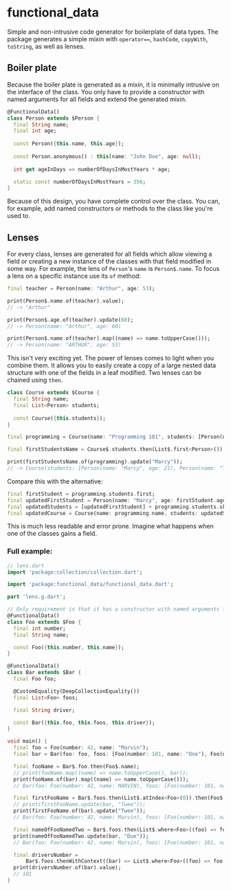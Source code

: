 # functional_data

Simple and non-intrusive code generator for boilerplate of data types. The package generates a simple mixin with 
`operator==`, `hashCode`, `copyWith`, `toString`, as well as lenses.

## Boiler plate

Because the boiler plate is generated as a mixin, it is minimally intrusive on the interface of the class. You
only have to provide a constructor with named arguments for all fields and extend the generated mixin.

```dart
@FunctionalData()
class Person extends $Person {
  final String name;
  final int age;
  
  const Person({this.name, this.age});
  
  const Person.anonymous() : this(name: "John Doe", age: null);
  
  int get ageInDays => numberOfDaysInMostYears * age;

  static const numberOfDaysInMostYears = 356;
}
```

Because of this design, you have complete control over the class. You can, for example, add named constructors
or methods to the class like you're used to.

## Lenses

For every class, lenses are generated for all fields which allow viewing a field or creating a new
instance of the classes with that field modified in some way. For example, the lens of `Person`'s `name` is
`Person$.name`. To focus a lens on a specific instance use its `of` method:

```dart
final teacher = Person(name: "Arthur", age: 53);

print(Person$.name.of(teacher).value);
// -> "Arthur"

print(Person$.age.of(teacher).update(60);
// -> Person(name: "Arthur", age: 60)

print(Person$.name.of(teacher).map((name) => name.toUpperCase()));
// -> Person(name: "ARTHUR", age: 53)
```

This isn't very exciting yet. The power of lenses comes to light when you combine them. It allows you to easily
create a copy of a large nested data structure with one of the fields in a leaf modified. Two lenses can be chained
using `then`.

```dart
class Course extends $Course {
  final String name;
  final List<Person> students;
  
  const Course({this.students});
}

final programming = Course(name: "Programming 101", students: [Person(name: "Jane", age: 21), Person(name: "Tom", age: 20)]);

final firstStudentsName = Course$.students.then(List$.first<Person>()).then(Person$.name);

print(firstStudentsName.of(programming).update("Marcy"));
// -> Course(students: [Person(name: "Marcy", age: 21), Person(name: "Tom", age: 20)]
```

Compare this with the alternative:

```dart
final firstStudent = programming.students.first;
final updatedFirstStudent = Person(name: "Marcy", age: firstStudent.age);
final updatedStudents = [updatedFirstStudent] + programming.students.skip(1);
final updatedCourse = Course(name: programming.name, students: updatedStudents);
```

This is much less readable and error prone. Imagine what happens when one of the classes gains a field.

### Full example:

```dart
// lens.dart
import 'package:collection/collection.dart';

import 'package:functional_data/functional_data.dart';

part 'lens.g.dart';

// Only requirement is that it has a constructor with named arguments for all fields
@FunctionalData()
class Foo extends $Foo {
  final int number;
  final String name;

  const Foo({this.number, this.name});
}

@FunctionalData()
class Bar extends $Bar {
  final Foo foo;

  @CustomEquality(DeepCollectionEquality())
  final List<Foo> foos;

  final String driver;

  const Bar({this.foo, this.foos, this.driver});
}

void main() {
  final foo = Foo(number: 42, name: "Marvin");
  final bar = Bar(foo: foo, foos: [Foo(number: 101, name: "One"), Foo(number: 102, name: "Two")], driver: "One");

  final fooName = Bar$.foo.then(Foo$.name);
  // print(fooName.map((name) => name.toUpperCase(), bar));
  print(fooName.of(bar).map((name) => name.toUpperCase()));
  // Bar(foo: Foo(number: 42, name: MARVIN), foos: [Foo(number: 101, name: One), Foo(number: 102, name: Two)], driver: One)

  final firstFooName = Bar$.foos.then(List$.atIndex<Foo>(0)).then(Foo$.name);
  // print(firstFooName.update(bar, "Twee"));
  print(firstFooName.of(bar).update("Twee"));
  // Bar(foo: Foo(number: 42, name: Marvin), foos: [Foo(number: 101, name: Twee), Foo(number: 102, name: Two)], driver: One)

  final nameOfFooNamedTwo = Bar$.foos.then(List$.where<Foo>((foo) => foo.name == "Two")).then(Foo$.name);
  print(nameOfFooNamedTwo.update(bar, "Due"));
  // Bar(foo: Foo(number: 42, name: Marvin), foos: [Foo(number: 101, name: One), Foo(number: 102, name: Due)], driver: One)

  final driversNumber =
      Bar$.foos.thenWithContext((bar) => List$.where<Foo>((foo) => foo.name == bar.driver).then(Foo$.number));
  print(driversNumber.of(bar).value);
  // 101
}
```
